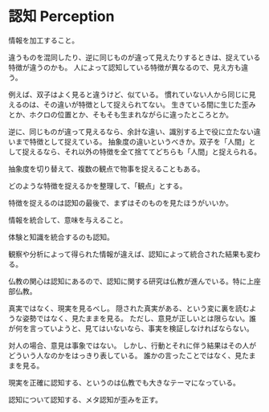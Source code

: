 # 認知 Perception

情報を加工すること。

違うものを混同したり、逆に同じものが違って見えたりするときは、捉えている特徴が違うのかも。
人によって認知している特徴が異なるので、見え方も違う。

例えば、双子はよく見ると違うけど、似ている。
慣れていない人から同じに見えるのは、その違いが特徴として捉えられてない。
生きている間に生じた歪みとか、ホクロの位置とか、そもそも生まれながらに違ったところとか。

逆に、同じものが違って見えるなら、余計な違い、識別する上で役に立たない違いまで特徴として捉えている。
抽象度の違いというべきか。双子を「人間」として捉えるなら、それ以外の特徴を全て捨ててどちらも「人間」と捉えられる。

抽象度を切り替えて、複数の観点で物事を捉えることもある。

どのような特徴を捉えるかを整理して、「観点」とする。

特徴を捉えるのは認知の最後で、まずはそのものを見たほうがいいか。

情報を統合して、意味を与えること。

体験と知識を統合するのも認知。

観察や分析によって得られた情報が違えば、認知によって統合された結果も変わる。

仏教の関心は認知にあるので、認知に関する研究は仏教が進んでいる。特に上座部仏教。

真実ではなく、現実を見るべし。
隠された真実がある、という変に裏を読むような姿勢ではなく、見たままを見る。
ただし、意見が正しいとは限らない。誰が何を言っていようと、見てはいないなら、事実を検証しなければならない。

対人の場合、意見は事象ではない。
しかし、行動とそれに伴う結果はその人がどういう人なのかをはっきり表している。
誰かの言ったことではなく、見たままを見る。

現実を正確に認知する、というのは仏教でも大きなテーマになっている。

認知について認知する、メタ認知が歪みを正す。

